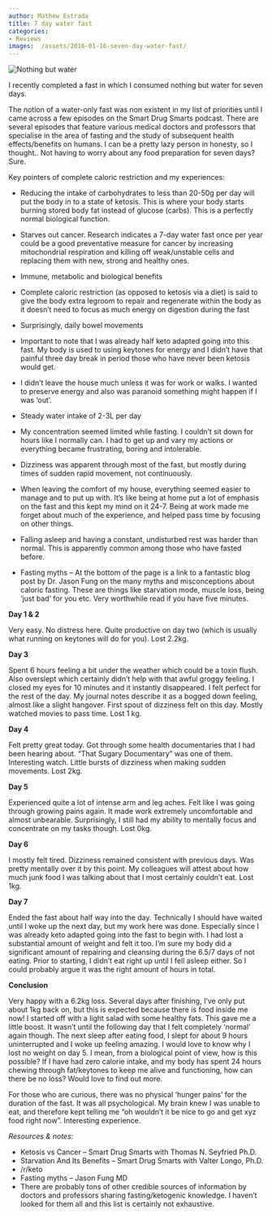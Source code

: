 ```yaml
---
author: Mathew Estrada
title: 7 day water fast
categories:
- Reviews
images:  /assets/2016-01-16-seven-day-water-fast/
---
```

![Nothing but water]({{page.images}}NBW.jpg)

I recently completed a fast in which I consumed nothing but water for seven days.

The notion of a water-only fast was non existent in my list of priorities until I came across a few episodes on the Smart Drug Smarts podcast. There are several episodes that feature various medical doctors and professors that specialise in the area of fasting and the study of subsequent health effects/benefits on humans. I can be a pretty lazy person in honesty, so I thought.. Not having to worry about any food preparation for seven days? Sure.

<!--more-->

Key pointers of complete caloric restriction and my experiences:

- Reducing the intake of carbohydrates to less than 20-50g per day will put the body in to a state of ketosis. This is where your body starts burning stored body fat instead of glucose (carbs). This is a perfectly normal biological function.

- Starves out cancer. Research indicates a 7-day water fast once per year could be a good preventative measure for cancer by increasing mitochondrial respiration and killing off weak/unstable cells and replacing them with new, strong and healthy ones.
- Immune, metabolic and biological benefits
- Complete caloric restriction (as opposed to ketosis via a diet) is said to give the body extra legroom to repair and regenerate within the body as it doesn’t need to focus as much energy on digestion during the fast
- Surprisingly, daily bowel movements
- Important to note that I was already half keto adapted going into this fast. My body is used to using keytones for energy and I didn’t have that painful three day break in period those who have never been ketosis would get.
- I didn’t leave the house much unless it was for work or walks. I wanted to preserve energy and also was paranoid something might happen if I was ‘out’.
- Steady water intake of 2-3L per day
- My concentration seemed limited while fasting. I couldn’t sit down for hours like I normally can. I had to get up and vary my actions or everything became frustrating, boring and intolerable.
- Dizziness was apparent through most of the fast, but mostly during times of sudden rapid movement, not continuously.
- When leaving the comfort of my house, everything seemed easier to manage and to put up with. It’s like being at home put a lot of emphasis on the fast and this kept my mind on it 24-7. Being at work made me forget about much of the experience, and helped pass time by focusing on other things.
- Falling asleep and having a constant, undisturbed rest was harder than normal. This is apparently common among those who have fasted before.
- Fasting myths – At the bottom of the page is a link to a fantastic blog post by Dr. Jason Fung on the many myths and misconceptions about caloric fasting. These are things like starvation mode, muscle loss, being ‘just bad’ for you etc. Very worthwhile read if you have five minutes.



**Day 1 & 2**

Very easy. No distress here. Quite productive on day two (which is usually what running on keytones will do for you). Lost 2.2kg.

**Day 3**

Spent 6 hours feeling a bit under the weather which could be a toxin flush. Also overslept which certainly didn’t help with that awful groggy feeling. I closed my eyes for 10 minutes and it instantly disappeared. I felt perfect for the rest of the day. My journal notes describe it as a bogged down feeling, almost like a slight hangover. First spout of dizziness felt on this day.
Mostly watched movies to pass time. Lost 1 kg.

**Day 4**

Felt pretty great today. Got through some health documentaries that I had been hearing about. “That Sugary Documentary” was one of them. Interesting watch.
Little bursts of dizziness when making sudden movements. Lost 2kg.

**Day 5** 

Experienced quite a lot of intense arm and leg aches. Felt like I was going through growing pains again. It made work extremely uncomfortable and almost unbearable. Surprisingly, I still had my ability to mentally focus and concentrate on my tasks though. Lost 0kg.

**Day 6**

I mostly felt tired. Dizziness remained consistent with previous days. Was pretty mentally over it by this point. My colleagues will attest about how much junk food I was talking about that I most certainly couldn’t eat. Lost 1kg.

**Day 7**

Ended the fast about half way into the day. Technically I should have waited until I woke up the next day, but my work here was done. Especially since I was already keto adapted going into the fast to begin with. I had lost a substantial amount of weight and felt it too. I’m sure my body did a significant amount of repairing and cleansing during the 6.5/7 days of not eating. Prior to starting, I didn’t eat right up until I fell asleep either. So I could probably argue it was the right amount of hours in total.



**Conclusion**



Very happy with a 6.2kg loss. Several days after finishing, I’ve only put about 1kg back on, but this is expected because there is food inside me now!
I started off with a light salad with some healthy fats. This gave me a little boost. It wasn’t until the following day that I felt completely ‘normal’ again though.
The next sleep after eating food, I slept for about 9 hours uninterrupted and I woke up feeling amazing.
I would love to know why I lost no weight on day 5. I mean, from a biological point of view, how is this possible? If I have had zero calorie intake, and my body has spent 24 hours chewing through fat/keytones to keep me alive and functioning, how can there be no loss? Would love to find out more.

For those who are curious, there was no physical ‘hunger pains’ for the duration of the fast. It was all psychological. My brain knew I was unable to eat, and therefore kept telling me “oh wouldn’t it be nice to go and get xyz food right now”. Interesting experience.

 

*Resources & notes:*

- Ketosis vs Cancer – Smart Drug Smarts with Thomas N. Seyfried Ph.D.
- Starvation And Its Benefits – Smart Drug Smarts with Valter Longo, Ph.D.
- /r/keto
- Fasting myths – Jason Fung MD
- There are probably tons of other credible sources of information by doctors and professors sharing fasting/ketogenic knowledge. I haven’t looked for them all and this list is certainly not exhaustive.